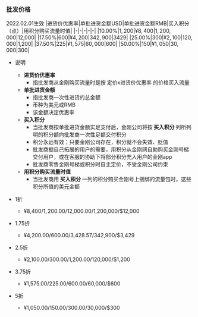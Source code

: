 ### 批发价格
2022.02.01生效
|进货价优惠率|单批进货金额USD|单批进货金额RMB|买入积分（点）|用积分购买流量时值|
|-|-|-|-|-|
|10.00%|$1,200|¥8,400|1,200,000|$12,000|
|17.50%|$600|¥4,200|342,900|$3429|
|25.00%|$300|¥2,100|120,000|$1,200|
|37.50%|$225|¥1,575|60,000|$600|
|50.00%|$150|¥1,050|30,000|$300|

- 说明
  - <strong>进货价优惠率</strong>
    - 指批发商从金刚购买流量时是按 定价x进货价优惠率 的价格买入流量
  - <strong>单批进货金额</strong>
    - 指批发商一次性进货的总金额
    - 币种为美元或RMB
    - 该金额决定优惠率
  - <strong>买入积分</strong>
    - 当批发商按单批进货金额实足支付后，金刚公司将按<strong> 买入积分 </strong>列所列明的积分额向批发商一次性足额交付积分
    - 积分永远有效；只要金刚公司存在，积分就不会失效、贬值
    - 批发商据自己拓展的用户的需要，用积分从金刚网自助购买金刚号梯交付用户，或在客服的协助下将部分积分充入用户的金刚app
    - 批发商零售金刚号梯或积分时自主定价，不受金刚公司约束
  - <strong>用积分购买流量时值</strong>
    - 当批发商用<strong> 买入积分 </strong>一列的积分购买金刚号上捆绑的流量包时，这些积分所值的美元金额


- 1折
  - ¥8,400/$1,200.00/$12,000.00/1,200,000/$12,000
- 1.75折
  - ¥4,200.00/$600.00/$3,428.57/342,900/$3,429
- 2.5折
  - ¥2,100.00/$300.00/$1,200.00/120,000/$1,200
- 3.75折
  - ¥1,575.00/$225.00/$600.00/60,000/$600
- 5折
  - ¥1,050.00/$150.00/$300.00/30,000/$300
